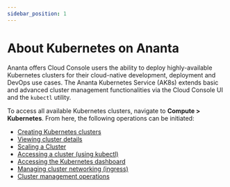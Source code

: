 ```yaml
---
sidebar_position: 1
---
```

# About Kubernetes on Ananta

Ananta offers Cloud Console users the ability to deploy highly-available Kubernetes clusters for their cloud-native development, deployment and DevOps use cases. The Ananta Kubernetes Service (AK8s) extends basic and advanced cluster management functionalities via the Cloud Console UI and the `kubectl` utility.

To access all available Kubernetes clusters, navigate to **Compute > Kubernetes**. From here, the following operations can be initiated:

- [Creating Kubernetes clusters](CreatingaKubernetesCluster)
- [Viewing cluster details](ViewingKubernetesClusterDetails)
- [Scaling a Cluster](ScalingKubernetesClusters)
- [Accessing a cluster (using kubectl)](AccessingaClusterusingtheCommandLine)
- [Accessing the Kubernetes dashboard](AccessingtheClusterDashboard)
- [Managing cluster networking (ingress)](IngressNetworkingonKubernetesClusters)
- [Cluster management operations](ClusterOperations)


